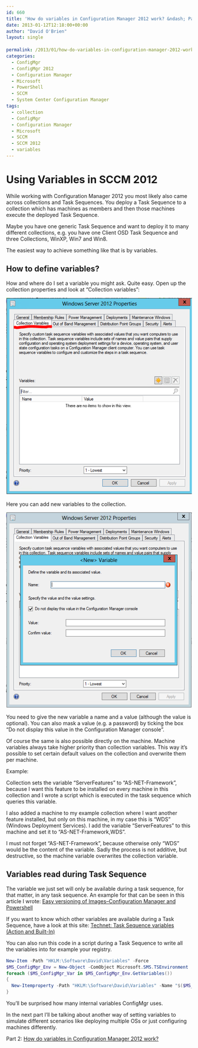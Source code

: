 ```yaml
---
id: 660
title: 'How do variables in Configuration Manager 2012 work? &ndash; Part 1'
date: 2013-01-12T12:18:00+00:00
author: "David O'Brien"
layout: single

permalink: /2013/01/how-do-variables-in-configuration-manager-2012-work-part-1/
categories:
  - ConfigMgr
  - ConfigMgr 2012
  - Configuration Manager
  - Microsoft
  - PowerShell
  - SCCM
  - System Center Configuration Manager
tags:
  - collection
  - ConfigMgr
  - Configuration Manager
  - Microsoft
  - SCCM
  - SCCM 2012
  - variables
---
```

# Using Variables in SCCM 2012

While working with Configuration Manager 2012 you most likely also came across collections and Task Sequences. You deploy a Task Sequence to a collection which has machines as members and then those machines execute the deployed Task Sequence.

Maybe you have one generic Task Sequence and want to deploy it to many different collections, e.g. you have one Client OSD Task Sequence and three Collections, WinXP, Win7 and Win8.

The easiest way to achieve something like that is by variables.

## How to define variables?

How and where do I set a variable you might ask. Quite easy. Open up the collection properties and look at “Collection variables”:

![image](/media/2013/01/image.png "image")

Here you can add new variables to the collection.

![image](/media/2013/01/image1.png "image")

You need to give the new variable a name and a value (although the value is optional). You can also mask a value (e.g. a password) by ticking the box “Do not display this value in the Configuration Manager console”.

Of course the same is also possible directly on the machine. Machine variables always take higher priority than collection variables. This way it’s possible to set certain default values on the collection and overwrite them per machine.

Example:

Collection sets the variable “ServerFeatures” to “AS-NET-Framework”, because I want this feature to be installed on every machine in this collection and I wrote a script which is executed in the task sequence which queries this variable.

I also added a machine to my example collection where I want another feature installed, but only on this machine, in my case this is “WDS” (Windows Deployment Services). I add the variable “ServerFeatures” to this machine and set it to “AS-NET-Framework,WDS”.

I must not forget “AS-NET-Framework”, because otherwise only “WDS” would be the content of the variable. Sadly the process is not additive, but destructive, so the machine variable overwrites the collection variable.

## Variables read during Task Sequence

The variable we just set will only be available during a task sequence, for that matter, in any task sequence. An example for that can be seen in this article I wrote: [Easy versioning of Images–Configuration Manager and Powershell](/2012/10/13/easy-versioning-of-imagesconfiguration-manager-and-powershell/)

If you want to know which other variables are available during a Task Sequence, have a look at this site: [Technet: Task Sequence variables (Action and Built-In)](http://technet.microsoft.com/en-us/library/gg682064.aspx)

You can also run this code in a script during a Task Sequence to write all the variables into for example your registry.

```PowerShell
New-Item -Path "HKLM:\Software\David\Variables" -Force
$MS_ConfigMgr_Env = New-Object -ComObject Microsoft.SMS.TSEnvironment
foreach ($MS_ConfigMgr_Var in $MS_ConfigMgr_Env.GetVariables())
{
  New-Itemproperty -Path "HKLM:\Software\David\Variables" -Name "$($MS_ConfigMgr_Var)" -Value "$($MS_ConfigMgr_Env.Value($MS_ConfigMgr_Var))" -Force
}
```

You’ll be surprised how many internal variables ConfigMgr uses.

In the next part I’ll be talking about another way of setting variables to simulate different scenarios like deploying multiple OSs or just configuring machines differently.

Part 2: [How do variables in Configuration Manager 2012 work?](/2013/01/13/how-do-variables-in-configuration-manager-2012-work-part-2/)



